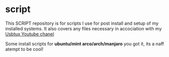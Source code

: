 # script


This SCRIPT repository is for scripts I use for post install and setup of my installed systems. It also covers any files necessary in accociation with my [Usbtux Youtube chanel](https://www.youtube.com/user/USBTux ) 

Some install scripts for  **ubuntu/mint arco/arch/manjaro** you got it, its a naff atempt to be cool!
